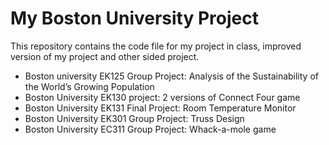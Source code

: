 # My Boston University Project

This repository contains the code file for my project in class, improved version of my project and other sided project.

- Boston university EK125 Group Project: Analysis of the Sustainability of the World’s Growing Population
- Boston University EK130 project: 2 versions of Connect Four game
- Boston University EK131 Final Project: Room Temperature Monitor 
- Boston University EK301 Group Project: Truss Design
- Boston University EC311 Group Project: Whack-a-mole game
